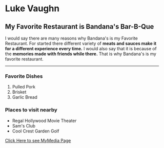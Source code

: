 # Luke Vaughn

## My Favorite Restaurant is Bandana's Bar-B-Que

I would say there are many reasons why Bandana's is my Favorite Restaurant. For started there different variety of **meats and sauces make it for a different experience every time.** I would also say that it is because of the **memories made with friends while there.** That is why Bandana's is my favorite restaurant.

---

### Favorite Dishes
1. Pulled Pork
2. Brisket
3. Garlic Bread

### Places to visit nearby
- Regal Hollywood Movie Theater
- Sam's Club
- Cool Crest Garden Golf

[Click Here to see MyMedia Page](MyMedia.md)